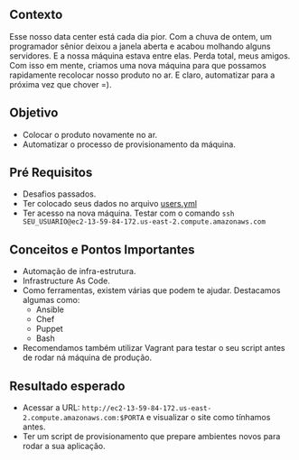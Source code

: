 ## Contexto

Esse nosso data center está cada dia pior. Com a chuva de ontem, um programador sênior deixou a janela aberta e acabou molhando alguns servidores. E a nossa máquina estava entre elas. Perda total, meus amigos. Com isso em mente, criamos uma nova máquina para que possamos rapidamente recolocar nosso produto no ar. E claro, automatizar para a próxima vez que chover =). 

## Objetivo

* Colocar o produto novamente no ar. 
* Automatizar o processo de provisionamento da máquina. 

## Pré Requisitos

* Desafios passados.
* Ter colocado seus dados no arquivo [users.yml](https://github.com/guitoper/mao-na-massa-di/blob/master/users.yml) 
* Ter acesso na nova máquina. Testar com o comando `ssh SEU_USUARIO@ec2-13-59-84-172.us-east-2.compute.amazonaws.com` 

## Conceitos e Pontos Importantes

* Automação de infra-estrutura. 
* Infrastructure As Code.
* Como ferramentas, existem várias que podem te ajudar. Destacamos algumas como:
  * Ansible
  * Chef
  * Puppet
  * Bash
* Recomendamos também utilizar Vagrant para testar o seu script antes de rodar ná máquina de produção. 

## 	


## Resultado esperado

* Acessar a URL: `http://ec2-13-59-84-172.us-east-2.compute.amazonaws.com:$PORTA` e visualizar o site como tínhamos antes.
* Ter um script de provisionamento que prepare ambientes novos para rodar a sua aplicação. 